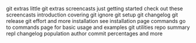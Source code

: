 git extras little git extras screencasts just getting started check out these screencasts introduction covering git ignore git setup git changelog git release git effort and more installation see installation page commands go to commands page for basic usage and examples git utilities repo summary repl changelog population author commit percentages and more